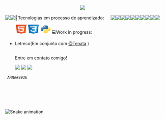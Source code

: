 <div align="center">
  <a href="https://github.com/AnnaTRocha"/>
  <img src="https://user-images.githubusercontent.com/95356877/173167015-d3a1b489-6724-4c33-9892-5e9de25084d6.gif"/>
</div>
  
<div>
  <a href="https://github.com/AnnaTRocha"/>
  <img align="left" height="170em" src="https://github-readme-stats.vercel.app/api?username=AnnaTRocha&show_icons=true&theme=dark&include_all_commits=true&count_private=true"/> <a href="https://github.com/AnnaTRocha" target="_blank"><img align="right" src="https://img.shields.io/badge/Arduino_IDE-00979D?style=for-the-badge&logo=arduino&logoColor=white" target="_blank"></a><a href="https://github.com/AnnaTRocha" target="_blank"><img align="right" src="https://img.shields.io/badge/Python-3776AB?style=for-the-badge&logo=python&logoColor=white" target="_blank"></a> <a href="https://github.com/AnnaTRocha" target="_blank"><img align="right" src="https://img.shields.io/badge/Java-ED8B00?style=for-the-badge&logo=java&logoColor=white" target="_blank"></a> <a href="https://github.com/AnnaTRocha" target="_blank"><img align="right" src="	https://img.shields.io/badge/Eclipse-2C2255?style=for-the-badge&logo=eclipse&logoColor=white" target="_blank"></a> <a href="https://github.com/AnnaTRocha" target="_blank"><img align="right" src="https://img.shields.io/badge/PyCharm-000000.svg?&style=for-the-badge&logo=PyCharm&logoColor=white" target="_blank"></a> <a href="https://github.com/AnnaTRocha" target="_blank"><img align="right" src="https://img.shields.io/badge/GitHub-100000?style=for-the-badge&logo=github&logoColor=white" target="_blank"></a> <a href="https://github.com/AnnaTRocha" target="_blank"><img align="right" src="https://img.shields.io/badge/Colab-F9AB00?style=for-the-badge&logo=googlecolab&color=525252" target="_blank"></a> <a href="https://github.com/AnnaTRocha" target="_blank"><img align="right" src="https://img.shields.io/badge/Figma-F24E1E?style=for-the-badge&logo=figma&logoColor=white" target="_blank"></a> <a href="https://github.com/AnnaTRocha" target="_blank"><img align="right" src="https://img.shields.io/badge/Adobe%20Photoshop-31A8FF?style=for-the-badge&logo=Adobe%20Photoshop&logoColor=black" target="_blank"></a> <a href="https://github.com/AnnaTRocha" target="_blank"><img align="right" src="https://img.shields.io/badge/Krita-203759?style=for-the-badge&logo=krita&logoColor=EEF37B" target="_blank"></a>
  
  <img align="left" height="170em" src="https://github-readme-stats.vercel.app/api/top-langs/?username=AnnaTRocha&layout=compact&langs_count=7&theme=dark"/> 📝Tecnologias em processo de aprendizado: 
  
   <img align="left" alt="HTML" height="30" width="40" src="https://raw.githubusercontent.com/devicons/devicon/master/icons/html5/html5-original.svg">
  <img align="left" alt="CSS" height="30" width="40" src="https://raw.githubusercontent.com/devicons/devicon/master/icons/css3/css3-original.svg">
  <img align="left" alt="Python" height="30" width="40" src="https://raw.githubusercontent.com/devicons/devicon/master/icons/python/python-original.svg"> 
</div>






<div>  
 
  ##
  
 💻Work in progress:
  
  - Letreco(Em conjunto com [@Tenata](https://github.com/TenataOfficial) )
  
<div>    
   
 ##
  
  Entre em contato comigo!
    
  <a href="https://www.linkedin.com/in/anna-rocha-5a3126227" target="_blank"><img src="https://img.shields.io/badge/-LinkedIn-%230077B5?style=for-the-badge&logo=linkedin&logoColor=white" target="_blank"></a>
  <a href = "mailto:annaleletr@gmail.com"><img src="https://img.shields.io/badge/-Gmail-%23333?style=for-the-badge&logo=gmail&logoColor=white" target="_blank"></a>
  <img src="https://img.shields.io/badge/Discord-7289DA?style=for-the-badge&logo=discord&logoColor=white" target="_blank">
  
  
     ANNA#8936
  <br><br>
</div>
  
  <!--
<a href="https://github.com/AnnaTRocha" target="_blank"><img src="https://img.shields.io/badge/HTML5-E34F26?style=for-the-badge&logo=html5&logoColor=white" target="_blank"></a>
  <a href="https://github.com/AnnaTRocha" target="_blank"><img src="https://img.shields.io/badge/CSS3-1572B6?style=for-the-badge&logo=css3&logoColor=white" target="_blank"></a>
  <a href="https://github.com/AnnaTRocha" target="_blank"><img src="https://img.shields.io/badge/PostgreSQL-316192?style=for-the-badge&logo=postgresql&logoColor=white" target="_blank"></a> 
  <a href="https://github.com/AnnaTRocha" target="_blank"><img src="https://img.shields.io/badge/Visual_Studio_Code-0078D4?style=for-the-badge&logo=visual%20studio%20code&logoColor=white" target="_blank"></a>

  <a href="https://github.com/AnnaTRocha" target="_blank"><img src="https://img.shields.io/badge/Spring-6DB33F?style=for-the-badge&logo=spring&logoColor=white" target="_blank"></a>
  <a href="https://github.com/AnnaTRocha" target="_blank"><img src="https://img.shields.io/badge/Notepad++-90E59A.svg?style=for-the-badge&logo=notepad%2B%2B&logoColor=black" target="_blank"></a>
  <a href="https://github.com/AnnaTRocha" target="_blank"><img src="https://img.shields.io/badge/Android_Studio-3DDC84?style=for-the-badge&logo=android-studio&logoColor=white" target="_blank"></a>
  <a href="https://github.com/AnnaTRocha" target="_blank"><img src="https://img.shields.io/badge/apache%20netbeans-1B6AC6?style=for-the-badge&logo=apache%20netbeans%20IDE&logoColor=white" target="_blank"></a>
  <a href="https://github.com/AnnaTRocha" target="_blank"><img src="https://img.shields.io/badge/IntelliJ_IDEA-000000.svg?style=for-the-badge&logo=intellij-idea&logoColor=white" target="_blank"></a>
  <a href="https://github.com/AnnaTRocha" target="_blank"><img src="https://img.shields.io/badge/Eclipse-2C2255?style=for-the-badge&logo=eclipse&logoColor=white" target="_blank"></a>
  <a href="https://github.com/AnnaTRocha" target="_blank"><img src="https://img.shields.io/badge/Visual_Studio_Code-0078D4?style=for-the-badge&logo=visual%20studio%20code&logoColor=white" target="_blank"></a>
  <a href="https://github.com/AnnaTRocha" target="_blank"><img src="https://img.shields.io/badge/Oracle-F80000?style=for-the-badge&logo=Oracle&logoColor=white" target="_blank"></a>
  <a href="https://github.com/AnnaTRocha" target="_blank"><img src="https://img.shields.io/badge/MySQL-005C84?style=for-the-badge&logo=mysql&logoColor=white" target="_blank"></a>-->
  <br><br>
   ![Snake animation](https://github.com/annatrocha/anna/blob/output/github-contribution-grid-snake.svg)
  
</div>

